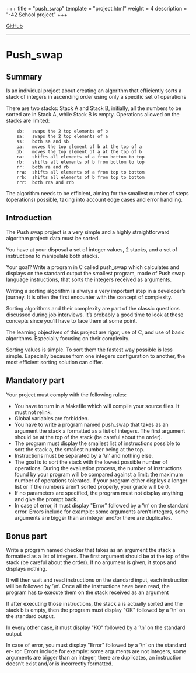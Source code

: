 +++
title = "push_swap"
template = "project.html"
weight = 4
description = "-42 School project"
+++

<a target="blank" href="https://github.com/sebamiro/push_swap42/">GitHub</a>

---

# Push_swap

## Summary

Is an individual project about creating an algorithm that efficiently sorts
a stack of integers in ascending order using only a specific set of operations

There are two stacks: Stack A and Stack B, initially, all the numbers to be sorted
are in Stack A, while Stack B is empty. Operations allowed on the stacks are limited:

		sb:   swaps the 2 top elements of b
        sa:   swaps the 2 top elements of a
		ss:   both sa and sb
		pa:   moves the top element of b at the top of a
		pb:   moves the top element of a at the top of b
		ra:   shifts all elements of a from bottom to top
		rb:   shifts all elements of b from bottom to top
		rr:   both ra and rb
		rra:  shifts all elements of a from top to bottom
		rrb:  shifts all elements of b from top to bottom
		rrr:  both rra and rrb

The algorithm needs to be efficient, aiming for the smallest number of steps (operations) possible,
taking into account edge cases and error handling.

## Introduction

The Push swap project is a very simple and a highly straightforward algorithm project:
data must be sorted.

You have at your disposal a set of integer values, 2 stacks, and a set of instructions
to manipulate both stacks.

Your goal? Write a program in C called push_swap which calculates and displays
on the standard output the smallest program, made of Push swap language instructions,
that sorts the integers received as arguments.

Writing a sorting algorithm is always a very important step in a developer’s journey. It
is often the first encounter with the concept of complexity.

Sorting algorithms and their complexity are part of the classic questions discussed
during job interviews. It’s probably a good time to look at these concepts since you’ll
have to face them at some point.

The learning objectives of this project are rigor, use of C, and use of basic algorithms.
Especially focusing on their complexity.

Sorting values is simple. To sort them the fastest way possible is less simple. Especially
because from one integers configuration to another, the most efficient sorting solution can
differ.

## Mandatory part

Your project must comply with the following rules:
- You have to turn in a Makefile which will compile your source files. It must not
relink.
- Global variables are forbidden.
- You have to write a program named push_swap that takes as an argument the stack
a formatted as a list of integers. The first argument should be at the top of the
stack (be careful about the order).
- The program must display the smallest list of instructions possible to sort the stack
a, the smallest number being at the top.
- Instructions must be separated by a ’\n’ and nothing else.
- The goal is to sort the stack with the lowest possible number of operations. During
the evaluation process, the number of instructions found by your program will be
compared against a limit: the maximum number of operations tolerated. If your
program either displays a longer list or if the numbers aren’t sorted properly, your
grade will be 0.
- If no parameters are specified, the program must not display anything and give the
prompt back.
- In case of error, it must display "Error" followed by a ’\n’ on the standard error.
Errors include for example: some arguments aren’t integers, some arguments are
bigger than an integer and/or there are duplicates.

## Bonus part

Write a program named checker that takes as an argument the stack a formatted
as a list of integers. The first argument should be at the top of the stack (be careful
about the order). If no argument is given, it stops and displays nothing.

It will then wait and read instructions on the standard input, each instruction will
be followed by ’\n’. Once all the instructions have been read, the program has to
execute them on the stack received as an argument

If after executing those instructions, the stack a is actually sorted and the stack b
is empty, then the program must display "OK" followed by a ’\n’ on the standard
output.

In every other case, it must display "KO" followed by a ’\n’ on the standard output

In case of error, you must display "Error" followed by a ’\n’ on the standard er-
ror. Errors include for example: some arguments are not integers, some arguments
are bigger than an integer, there are duplicates, an instruction doesn’t exist and/or
is incorrectly formatted.

